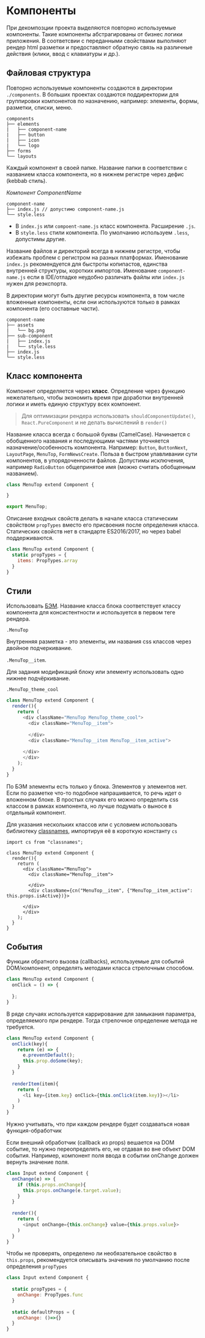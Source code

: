# Компоненты

При декомпозции проекта выделяются повторно используемые компоненты. Такие компоненты абстрагированы
от бизнес логики приложения. В соответсвии с переданными свойствами выполняют рендер html
разметки и предоставляют обратную связь на различные действия (клики, ввод с клавиатуры и др.).

## Файловая структура

Повторно используемые компоненты создаются в директории `./components`. 
В больших проектах создаются поддиректории для группировки компонентов по назначению, например: 
элементы, формы, разметки, списки, меню.

```
components 
├── elements
|   ├── component-name 
|   ├── button
|   ├── icon
|   └── logo
├── forms
└── layouts
```

Каждый компонент в своей папке. Название папки в соответствии с названием класса компонента, но в 
нижнем регистре через дефис (kebbab стиль).

*Компонент ComponentName*
```
component-name 
├── index.js // допустимо component-name.js
└── style.less
```

- В `index.js` или `compoent-name.js` класс компонента. Расширение `.js`.
- В `style.less` стили компонента. По умолчанию используем `.less`, допустимы другие.

Название файлов и директорий всегда в нижнем регистре, чтобы избежать проблем с регистром на разных 
платформах. Именование `index.js` рекомендуется для быстроты копипастов, единства внутренней структуры, коротких 
импортов. Именование `component-name.js` если в IDE/отладке неудобно различать файлы или `index.js` нужен для 
реэкспорта.

В директории могут быть другие ресурсы компонента, в том числе вложенные компоненты, если они 
используются только в рамках компонента (его составные части).

```
component-name 
├── assets
|   └── bg.png
├── sub-component
|   ├── index.js
|   └── style.less
├── index.js
└── style.less
```

## Класс компонента

Компонент определяется через **класс**. Опредление через функцию нежелательно, чтобы экономить 
время при доработки внутренней логики и иметь единую структуру всех компонент.

> Для оптимизации рендера использовать `shouldComponentUpdate()`, `React.PureComponent` и не делать 
вычислений в `render()`

Название класса всегда с большой буквы (CamelCase).
Начинается с обобщенного названия и последующими частями уточняется назначение/особенность компонента. 
Например: `Button`, `ButtonNext`, `LayoutPage`, `MenuTop`, `FormNewsCreate`. 
Польза в быстром улавливании сути компонентов, в упорядоченности файлов. 
Допустимы исключения, например `RadioButton` общепринятое имя (можно считать обобщенным названием).

```javascript
class MenuTop extend Component {

}

export MenuTop;
```

Описание входных свойств делать в начале класса статическим свойством `propTypes` вместо его 
присвоения после определения класса. Статических свойств нет в стандарте ES2016/2017, но через 
babel поддерживаются. 

```javascript
class MenuTop extend Component {
  static propTypes = {
    items: PropTypes.array
  }
}
```

## Стили

Использовать [БЭМ](https://ru.bem.info/methodology/naming-convention/). 
Название класса блока соответствует классу компонента для консистентности и используется в первом 
теге рендера.

`.MenuTop`

Внутренняя разметка - это элементы, им названия css классов через двойное подчеркивание. 

`.MenuTop__item`. 

Для задания модификаций блоку или элементу использовать одно нижнее подчёркивание. 

`.MenuTop_theme_cool` 

```javascript
class MenuTop extend Component {
  render(){
    return (
      <div className="MenuTop MenuTop_theme_cool">
        <div className="MenuTop__item">
  
        </div>
        <div className="MenuTop__item MenuTop__item_active">
  
      </div>
      </div>
    );
  }
}
```

По БЭМ элементы есть только у блока. Элементов у элементов нет. Если по разметке что-то подобное 
напрашивается, то речь идет о вложенном блоке. В простых случаях его можно определить 
css классом в рамках компонента, но лучше подумать о выносе в отдельный компонент. 

Для указания нескольких классов или с условием использовать библиотеку 
[classnames](https://github.com/JedWatson/classnames), импортируя её в короткую константу `cs`

```JS
import cs from "classnames";

class MenuTop extend Component {
  render(){
    return (
      <div className="MenuTop">
        <div className="MenuTop__item">
  
        </div>
        <div className={cn("MenuTop__item", {"MenuTop__item_active": this.props.isActive})}>
  
      </div>
      </div>
    );
  }
}
```

## События

Функции обратного вызова (callbacks), используемые для событий DOM/компонент, определять методами класса 
стрелочным способом.  

```javascript
class MenuTop extend Component {
  onClick = () => {
    
  };
}
```

В ряде случаях используется каррирование для замыкания параметра, определяемого при рендере. 
Тогда стрелочное определение метода не требуется.

```javascript
class MenuTop extend Component {
  onClick(key){
    return (e) => {
      e.preventDefault();
      this.prop.doSome(key);
    }
  }
  
  renderItem(item){
    return (
      <li key={item.key} onClick={this.onClick(item.key)}></li>
    )
  }
}
```

Нужно учитывать, что при каждом рендере будет создаваться новая функция-обработчик

Если внешний обработчик (callback из props) вешается на DOM событие, то нужно переопределять его, 
не отдавая во вне объект DOM события. Например, компонент поля ввода в событии onChange должен 
вернуть значение поля.

```javascript
class Input extend Component {
  onChange(e) => {
    if (this.props.onChange){	
      this.props.onChange(e.target.value);
    }
  }
  
  render(){
    return (
      <input onChange={this.onChange} value={this.props.value}>
    )
  }  
}
```

Чтобы не проверять, определено ли необязательное свойство в `this.props`, рекомендуется описывать 
значения по умолчанию после определения `propTypes`

```javascript
class Input extend Component {
  
  static propTypes = {
    onChange: PropTypes.func
  }
  
  static defaultProps = {
    onChange: ()=>{}
  }
}
```